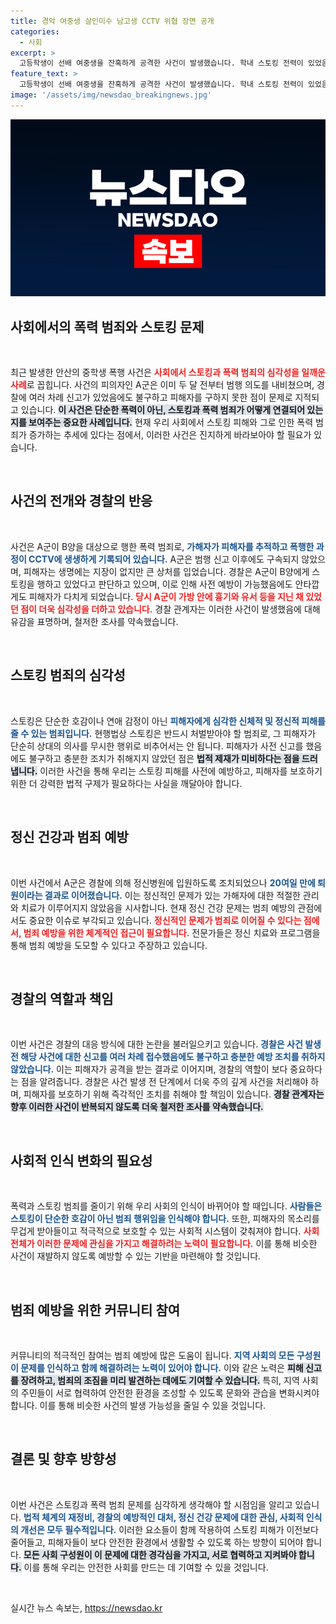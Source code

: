 ```yaml
---
title: 경악 여중생 살인미수 남고생 CCTV 위협 장면 공개
categories:
  - 사회
excerpt: >
  고등학생이 선배 여중생을 잔혹하게 공격한 사건이 발생했습니다. 학내 스토킹 전력이 있었음에도 범행을 막지 못한 경찰의 경과가 논란을 일으키고 있습니다. A군의 범행 동기와 잇따른 신고 이력을 통해 과연 안전은 누구의 손에 있는 것일까요?
feature_text: >
  고등학생이 선배 여중생을 잔혹하게 공격한 사건이 발생했습니다. 학내 스토킹 전력이 있었음에도 범행을 막지 못한 경찰의 경과가 논란을 일으키고 있습니다. A군의 범행 동기와 잇따른 신고 이력을 통해 과연 안전은 누구의 손에 있는 것일까요?
image: '/assets/img/newsdao_breakingnews.jpg'
---
```


<p><img src="/assets/img/newsdao_breakingnews.jpg" alt="koreaapp 속보" /></p>

<h2 data-ke-size="size26">사회에서의 폭력 범죄와 스토킹 문제</h2>

<p data-ke-size="size16">&nbsp;</p>

<p>최근 발생한 안산의 중학생 폭행 사건은 <b><span style="color: #ee2323;">사회에서 스토킹과 폭력 범죄의 심각성을 일깨운 사례</span></b>로 꼽힙니다. 사건의 피의자인 A군은 이미 두 달 전부터 범행 의도를 내비쳤으며, 경찰에 여러 차례 신고가 있었음에도 불구하고 피해자를 구하지 못한 점이 문제로 지적되고 있습니다. <b><span style="background-color: #21538527;">이 사건은 단순한 폭력이 아닌, 스토킹과 폭력 범죄가 어떻게 연결되어 있는지를 보여주는 중요한 사례입니다.</span></b> 현재 우리 사회에서 스토킹 피해와 그로 인한 폭력 범죄가 증가하는 추세에 있다는 점에서, 이러한 사건은 진지하게 바라보아야 할 필요가 있습니다.</p>

<p data-ke-size="size16">&nbsp;</p>

<h2 data-ke-size="size26">사건의 전개와 경찰의 반응</h2>

<p data-ke-size="size16">&nbsp;</p>

<p>사건은 A군이 B양을 대상으로 행한 폭력 범죄로, <b><span style="color: #1a5490;">가해자가 피해자를 추적하고 폭행한 과정이 CCTV에 생생하게 기록되어 있습니다.</span></b> A군은 범행 신고 이후에도 구속되지 않았으며, 피해자는 생명에는 지장이 없지만 큰 상처를 입었습니다. 경찰은 A군이 B양에게 스토킹을 행하고 있었다고 판단하고 있으며, 이로 인해 사전 예방이 가능했음에도 안타깝게도 피해자가 다치게 되었습니다. <b><span style="color: #ee2323;">당시 A군이 가방 안에 흉기와 유서 등을 지닌 채 있었던 점이 더욱 심각성을 더하고 있습니다.</span></b> 경찰 관계자는 이러한 사건이 발생했음에 대해 유감을 표명하며, 철저한 조사를 약속했습니다.</p>

<p data-ke-size="size16">&nbsp;</p>

<h2 data-ke-size="size26">스토킹 범죄의 심각성</h2>

<p data-ke-size="size16">&nbsp;</p>

<p>스토킹은 단순한 호감이나 연애 감정이 아닌 <b><span style="color: #1a5490;">피해자에게 심각한 신체적 및 정신적 피해를 줄 수 있는 범죄입니다.</span></b> 현행법상 스토킹은 반드시 처벌받아야 할 범죄로, 그 피해자가 단순히 상대의 의사를 무시한 행위로 비추어서는 안 됩니다. 피해자가 사전 신고를 했음에도 불구하고 충분한 조치가 취해지지 않았던 점은 <b><span style="background-color: #21538527;">법적 제재가 미비하다는 점을 드러냅니다.</span></b> 이러한 사건을 통해 우리는 스토킹 피해를 사전에 예방하고, 피해자를 보호하기 위한 더 강력한 법적 구제가 필요하다는 사실을 깨달아야 합니다.</p>

<p data-ke-size="size16">&nbsp;</p>

<h2 data-ke-size="size26">정신 건강과 범죄 예방</h2>

<p data-ke-size="size16">&nbsp;</p>

<p>이번 사건에서 A군은 경찰에 의해 정신병원에 입원하도록 조치되었으나 <b><span style="color: #1a5490;">20여일 만에 퇴원이라는 결과로 이어졌습니다.</span></b> 이는 정신적인 문제가 있는 가해자에 대한 적절한 관리와 치료가 이루어지지 않았음을 시사합니다. 현재 정신 건강 문제는 범죄 예방의 관점에서도 중요한 이슈로 부각되고 있습니다. <b><span style="color: #ee2323;">정신적인 문제가 범죄로 이어질 수 있다는 점에서, 범죄 예방을 위한 체계적인 접근이 필요합니다.</span></b> 전문가들은 정신 치료와 프로그램을 통해 범죄 예방을 도모할 수 있다고 주장하고 있습니다.</p>

<p data-ke-size="size16">&nbsp;</p>

<h2 data-ke-size="size26">경찰의 역할과 책임</h2>

<p data-ke-size="size16">&nbsp;</p>

<p>이번 사건은 경찰의 대응 방식에 대한 논란을 불러일으키고 있습니다. <b><span style="color: #1a5490;">경찰은 사건 발생 전 해당 사건에 대한 신고를 여러 차례 접수했음에도 불구하고 충분한 예방 조치를 취하지 않았습니다.</span></b> 이는 피해자가 공격을 받는 결과로 이어지며, 경찰의 역할이 보다 중요하다는 점을 알려줍니다. 경찰은 사건 발생 전 단계에서 더욱 주의 깊게 사건을 처리해야 하며, 피해자를 보호하기 위해 즉각적인 조치를 취해야 할 책임이 있습니다. <b><span style="background-color: #21538527;">경찰 관계자는 향후 이러한 사건이 반복되지 않도록 더욱 철저한 조사를 약속했습니다.</span></b></p>

<p data-ke-size="size16">&nbsp;</p>

<h2 data-ke-size="size26">사회적 인식 변화의 필요성</h2>

<p data-ke-size="size16">&nbsp;</p>

<p>폭력과 스토킹 범죄를 줄이기 위해 우리 사회의 인식이 바뀌어야 할 때입니다. <b><span style="color: #1a5490;">사람들은 스토킹이 단순한 호감이 아닌 범죄 행위임을 인식해야 합니다.</span></b> 또한, 피해자의 목소리를 무겁게 받아들이고 적극적으로 보호할 수 있는 사회적 시스템이 갖춰져야 합니다. <b><span style="color: #ee2323;">사회 전체가 이러한 문제에 관심을 가지고 해결하려는 노력이 필요합니다.</span></b> 이를 통해 비슷한 사건이 재발하지 않도록 예방할 수 있는 기반을 마련해야 할 것입니다.</p>

<p data-ke-size="size16">&nbsp;</p>

<h2 data-ke-size="size26">범죄 예방을 위한 커뮤니티 참여</h2>

<p data-ke-size="size16">&nbsp;</p>

<p>커뮤니티의 적극적인 참여는 범죄 예방에 많은 도움이 됩니다. <b><span style="color: #1a5490;">지역 사회의 모든 구성원이 문제를 인식하고 함께 해결하려는 노력이 있어야 합니다.</span></b> 이와 같은 노력은 <b><span style="background-color: #21538527;">피해 신고를 장려하고, 범죄의 조짐을 미리 발견하는 데에도 기여할 수 있습니다.</span></b> 특히, 지역 사회의 주민들이 서로 협력하여 안전한 환경을 조성할 수 있도록 문화와 관습을 변화시켜야 합니다. 이를 통해 비슷한 사건의 발생 가능성을 줄일 수 있을 것입니다.</p>

<p data-ke-size="size16">&nbsp;</p>

<h2 data-ke-size="size26">결론 및 향후 방향성</h2>

<p data-ke-size="size16">&nbsp;</p>

<p>이번 사건은 스토킹과 폭력 범죄 문제를 심각하게 생각해야 할 시점임을 알리고 있습니다. <b><span style="color: #1a5490;">법적 체계의 재정비, 경찰의 예방적인 대처, 정신 건강 문제에 대한 관심, 사회적 인식의 개선은 모두 필수적입니다.</span></b> 이러한 요소들이 함께 작용하여 스토킹 피해가 이전보다 줄어들고, 피해자들이 보다 안전한 환경에서 생활할 수 있도록 하는 방향이 되어야 합니다. <b><span style="background-color: #21538527;">모든 사회 구성원이 이 문제에 대한 경각심을 가지고, 서로 협력하고 지켜봐야 합니다.</span></b> 이를 통해 우리는 안전한 사회를 만드는 데 기여할 수 있을 것입니다.</p>

<p data-ke-size="size16">&nbsp;</p>
실시간 뉴스 속보는, <a href="https://newsdao.kr" rel="dofollow">https://newsdao.kr</a>


